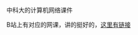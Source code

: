 中科大的计算机网络课件

B站上有对应的网课，讲的挺好的，[这里有链接](https://www.bilibili.com/video/BV1JV411t7ow/?spm_id_from=333.788.top_right_bar_window_default_collection.content.click&vd_source=566442dad01e50819ef268f85649d5a3)